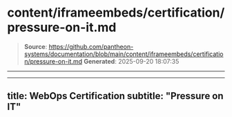 # content/iframeembeds/certification/pressure-on-it.md

> **Source**: https://github.com/pantheon-systems/documentation/blob/main/content/iframeembeds/certification/pressure-on-it.md
> **Generated**: 2025-09-20 18:07:35

---

---
title: WebOps Certification
subtitle: "Pressure on IT"
---

<Partial file="certification-guide/pressure-on-it.md" />
